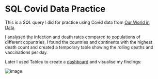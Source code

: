 # SQL Covid Data Practice

This is a SQL query I did for practice using Covid data from [Our World in Data](https://ourworldindata.org/covid-deaths).

I analysed the infection and death rates compared to populations of different copuntries, I found the countries and continents with the highest death count and created a temporary table
showing the rolling deaths and vaccinations per day.

Later I used Tableu to create a [dashboard](https://public.tableau.com/app/profile/eva.hering/viz/CovidData_16582242758820/Dashboard1) and visualise my findings: 

![image](https://user-images.githubusercontent.com/72686135/179932841-b7d1fcf5-33f9-4453-9be6-6f5b4bf74a8d.png)

